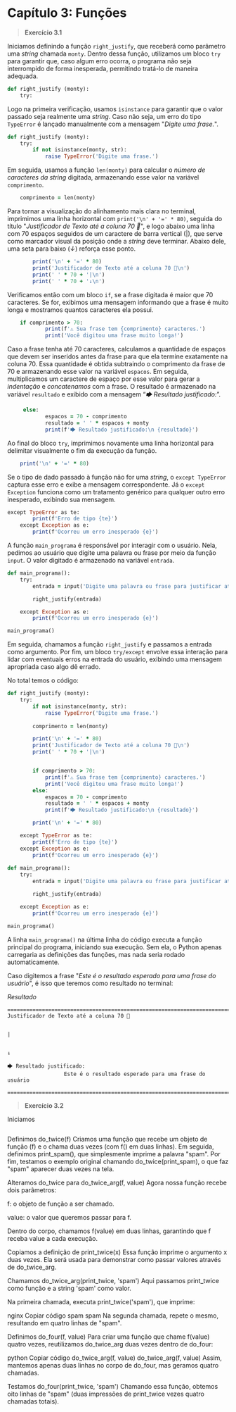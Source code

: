 # Capítulo 3: Funções

> **Exercício 3.1**

Iniciamos definindo a função ```right_justify```, que receberá como parâmetro uma *string* chamada ```monty```. Dentro dessa função, utilizamos um bloco ```try``` para garantir que, caso algum erro ocorra, o programa não seja interrompido de forma inesperada, permitindo tratá-lo de maneira adequada.

```ruby
def right_justify (monty):
    try:
```
Logo na primeira verificação, usamos ```isinstance``` para garantir que o valor passado seja realmente uma *string*. Caso não seja, um erro do tipo ```TypeError``` é lançado manualmente com a mensagem "*Digite uma frase.*".

```ruby
def right_justify (monty):
    try:
        if not isinstance(monty, str):
            raise TypeError('Digite uma frase.')
```

Em seguida, usamos a função ```len(monty)``` para calcular o *número de caracteres da string* digitada, armazenando esse valor na variável ```comprimento```.

```ruby
    comprimento = len(monty)
```

Para tornar a visualização do alinhamento mais clara no terminal, imprimimos uma linha horizontal com ```print('\n' + '=' * 80)```, seguida do título "*Justificador de Texto até a coluna 70 📏*", e logo abaixo uma linha com 70 espaços seguidos de um caractere de barra vertical (|), que serve como marcador visual da posição onde a *string* deve terminar. Abaixo dele, uma seta para baixo (*↓*) reforça esse ponto.

```ruby
        print('\n' + '=' * 80)
        print('Justificador de Texto até a coluna 70 📏\n')
        print(' ' * 70 + '|\n')
        print(' ' * 70 + '↓\n')
```

Verificamos então com um bloco ```if```, se a frase digitada é maior que 70 caracteres. Se for, exibimos uma mensagem informando que a frase é muito longa e mostramos quantos caracteres ela possui.

```ruby
    if comprimento > 70:
            print(f'⚠️ Sua frase tem {comprimento} caracteres.')
            print('Você digitou uma frase muito longa!')
 ```

Caso a frase tenha até 70 caracteres, calculamos a quantidade de espaços que devem ser inseridos antes da frase para que ela termine exatamente na coluna 70. Essa quantidade é obtida subtraindo o comprimento da frase de 70 e armazenando esse valor na variável ```espacos```. Em seguida, multiplicamos um caractere de espaço por esse valor para gerar a *indentação* e *concatenamos* com a frase. O resultado é armazenado na variável ```resultado``` e exibido com a mensagem “*🡆 Resultado justificado:*”.

```ruby
     else:
            espacos = 70 - comprimento
            resultado = ' ' * espacos + monty
            print(f'🡆 Resultado justificado:\n {resultado}')
```

Ao final do bloco ```try```, imprimimos novamente uma linha horizontal para delimitar visualmente o fim da execução da função.

```ruby
    print('\n' + '=' * 80)
```

Se o tipo de dado passado à função não for uma *string*, o ```except TypeError``` captura esse erro e exibe a mensagem correspondente. Já o ```except Exception``` funciona como um tratamento genérico para qualquer outro erro inesperado, exibindo sua mensagem.

```ruby
except TypeError as te:
        print(f'Erro de tipo {te}')
    except Exception as e:
        print(f'Ocorreu um erro inesperado {e}')
```

A função ```main_programa``` é responsável por interagir com o usuário. Nela, pedimos ao usuário que digite uma palavra ou frase por meio da função ```input```. O valor digitado é armazenado na variável ```entrada```.

```ruby
def main_programa():
    try:
        entrada = input('Digite uma palavra ou frase para justificar até a coluna 70: ')

        right_justify(entrada)

    except Exception as e:
        print(f'Ocorreu um erro inesperado {e}')

main_programa()
```

Em seguida, chamamos a função ```right_justify``` e passamos a entrada como argumento. Por fim, um bloco ```try/except``` envolve essa interação para lidar com eventuais erros na entrada do usuário, exibindo uma mensagem apropriada caso algo dê errado.

No total temos o código:

```ruby
def right_justify (monty):
    try:
        if not isinstance(monty, str):
            raise TypeError('Digite uma frase.')
        
        comprimento = len(monty)

        print('\n' + '=' * 80)
        print('Justificador de Texto até a coluna 70 📏\n')
        print(' ' * 70 + '|\n')


        if comprimento > 70:
            print(f'⚠️ Sua frase tem {comprimento} caracteres.')
            print('Você digitou uma frase muito longa!')
        else:
            espacos = 70 - comprimento
            resultado = ' ' * espacos + monty
            print(f'🡆 Resultado justificado:\n {resultado}')

        print('\n' + '=' * 80)

    except TypeError as te:
        print(f'Erro de tipo {te}')
    except Exception as e:
        print(f'Ocorreu um erro inesperado {e}')
        
def main_programa():
    try:
        entrada = input('Digite uma palavra ou frase para justificar até a coluna 70: ')

        right_justify(entrada)

    except Exception as e:
        print(f'Ocorreu um erro inesperado {e}')

main_programa()
```

A linha ```main_programa()``` na última linha do código executa a função principal do programa, iniciando sua execução. Sem ela, o Python apenas carregaria as definições das funções, mas nada seria rodado automaticamente.

Caso digitemos a frase "*Este é o resultado esperado para uma frase do usuário*", é isso que teremos como resultado no terminal:

*Resultado* 

``` 
================================================================================
Justificador de Texto até a coluna 70 📏

                                                                      |

                                                                      ↓

🡆 Resultado justificado:
                  Este é o resultado esperado para uma frase do usuário

================================================================================
```

> **Exercício 3.2**

Iniciamos




```ruby

```


Definimos do_twice(f)
Criamos uma função que recebe um objeto de função (f) e o chama duas vezes (com f() em duas linhas).
Em seguida, definimos print_spam(), que simplesmente imprime a palavra "spam".
Por fim, testamos o exemplo original chamando do_twice(print_spam), o que faz "spam" aparecer duas vezes na tela.

Alteramos do_twice para do_twice_arg(f, value)
Agora nossa função recebe dois parâmetros:

f: o objeto de função a ser chamado.

value: o valor que queremos passar para f.

Dentro do corpo, chamamos f(value) em duas linhas, garantindo que f receba value a cada execução.

Copiamos a definição de print_twice(x)
Essa função imprime o argumento x duas vezes. Ela será usada para demonstrar como passar valores através de do_twice_arg.

Chamamos do_twice_arg(print_twice, 'spam')
Aqui passamos print_twice como função e a string 'spam' como valor.

Na primeira chamada, executa print_twice('spam'), que imprime:

nginx
Copiar código
spam
spam
Na segunda chamada, repete o mesmo, resultando em quatro linhas de "spam".

Definimos do_four(f, value)
Para criar uma função que chame f(value) quatro vezes, reutilizamos do_twice_arg duas vezes dentro de do_four:

python
Copiar código
do_twice_arg(f, value)
do_twice_arg(f, value)
Assim, mantemos apenas duas linhas no corpo de do_four, mas geramos quatro chamadas.

Testamos do_four(print_twice, 'spam')
Chamando essa função, obtemos oito linhas de "spam" (duas impressões de print_twice vezes quatro chamadas totais).
